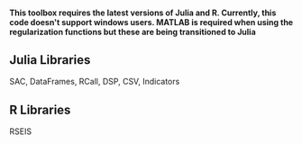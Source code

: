 #### This toolbox requires the latest versions of Julia and R. Currently, this code doesn't support windows users. MATLAB is required when using the regularization functions but these are being transitioned to Julia

## Julia Libraries

SAC, DataFrames, RCall, DSP, CSV, Indicators

## R Libraries
RSEIS
